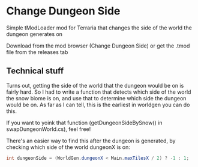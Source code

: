 # Change Dungeon Side
Simple tModLoader mod for Terraria that changes the side of the world the dungeon generates on

Download from the mod browser (Change Dungeon Side) or get the .tmod file from the releases tab

## Technical stuff
Turns out, getting the side of the world that the dungeon would be on is fairly hard.  So I had to write a function that detects which side of the world the snow biome is on, and use that to determine which side the dungeon would be on.  As far as I can tell, this is the earliest in worldgen you can do this.

If you want to yoink that function (getDungeonSideBySnow() in swapDungeonWorld.cs), feel free!

There's an easier way to find this after the dungeon is generated, by checking which side of the world dungeonX is on:
```cs
int dungeonSide = (WorldGen.dungeonX < Main.maxTilesX / 2) ? -1 : 1;
```
